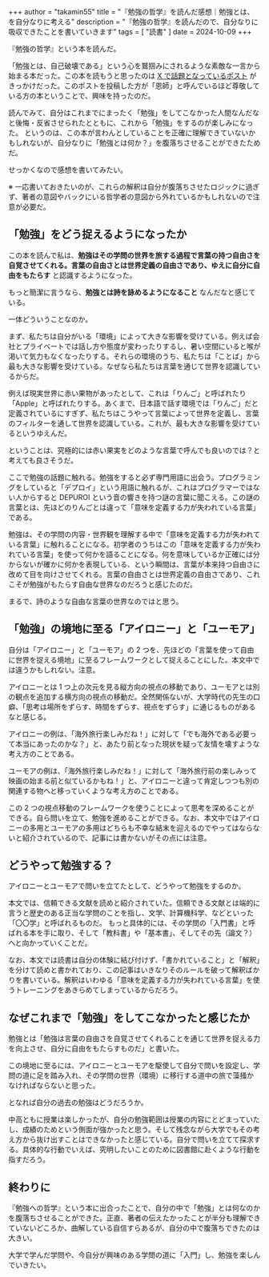 +++
author = "takamin55"
title = "『勉強の哲学』を読んだ感想｜勉強とは、を自分なりに考える"
description = "『勉強の哲学』を読んだので、自分なりに吸収できたことを書いていきます"
tags = [
  "読書"
]
date = 2024-10-09
+++

『勉強の哲学』という本を読んだ。

「勉強とは、自己破壊である」という心を鷲掴みにされるような素敵な一言から始まる本だった。この本を読もうと思ったのは [X で話題となっているポスト](https://x.com/xxanemicoxx/status/1842980834384679270) がきっかけだった。このポストを投稿した方が「恩師」と呼んでいるほど尊敬している方の本ということで、興味を持ったのだ。

読んでみて、自分はこれまでにまったく「勉強」をしてこなかった人間なんだなと後悔・反省させられたとともに、これから「勉強」をするのが楽しみになった。
というのは、この本が言わんとしていることを正確に理解できていないかもしれないが、自分なりに「勉強とは何か？」を腹落ちさせることができたためだ。

せっかくなので感想を書いてみたい。

※ 一応書いておきたいのが、これらの解釈は自分が腹落ちさせたロジックに過ぎず、著者の意図やバックにいる哲学者の意図から外れているかもしれないので注意が必要だ。

## 「勉強」をどう捉えるようになったか
この本を読んで私は、**勉強はその学問の世界を旅する過程で言葉の持つ自由さを自覚させてくれる。言葉の自由さとは世界定義の自由さであり、ゆえに自分に自由をもたらす** と認識するようになった。

もっと簡潔に言うなら、**勉強とは詩を詠めるようになること** なんだなと感じている。

一体どういうことなのか。

まず、私たちは自分がいる「環境」によって大きな影響を受けている。例えば会社とプライベートでは話し方や態度が変わったりするし、暑い空間にいると喉が渇いて気力もなくなったりする。それらの環境のうち、私たちは「ことば」から最も大きな影響を受けている。なぜなら私たちは言葉を通じて世界を認識しているからだ。

例えば現実世界に赤い果物があったとして、これは「りんご」と呼ばれたり「Apple」と呼ばれたりする。あくまで、日本語で話す環境では「りんご」だと定義されているにすぎず、私たちはこうやって言葉によって世界を定義し、言葉のフィルターを通して世界を認識している。これが、最も大きな影響を受けているというゆえんだ。

ということは、究極的には赤い果実をどのような言葉で呼んでも良いのでは？と考えても良さそうだ。

ここで勉強の話題に触れる。勉強をすると必ず専門用語に出会う。プログラミングをしていると「デプロイ」という用語に触れるが、これはプログラマーではない人からすると DEPUROI という音の響きを持つ謎の言葉に聞こえる。この謎の言葉とは、先ほどのりんごとは違って「意味を定義する力が失われている言葉」である。

勉強は、その学問の内容・世界観を理解する中で「意味を定義する力が失われている言葉」に触れることになる。初学者のうちはこの「意味を定義する力が失われている言葉」を使って何かを語ることになる。何を意味しているか正確には分からないが確かに何かを表現している、という瞬間は、言葉が本来持つ自由さに改めて目を向けさせてくれる。言葉の自由さとは世界定義の自由さであり、これこそが勉強がもたらす自由な世界なのだろうと感じたのだ。

まるで、詩のような自由な言葉の世界なのではと思う。

## 「勉強」の境地に至る「アイロニー」と「ユーモア」
自分は「アイロニー」と「ユーモア」の 2 つを、先ほどの「言葉を使って自由に世界を捉える境地」に至るフレームワークとして捉えることにした。本文中では違うかもしれない。注意。

アイロニーとは 1 つ上の次元を見る縦方向の視点の移動であり、ユーモアとは別の観点を追加する横方向の視点の移動だ。全然関係ないが、大学時代の先生の口癖、「思考は場所をずらす、時間をずらす、視点をずらす」に通じるものがあるなと感じる。

アイロニーの例は、「海外旅行楽しみだね！」に対して「でも海外である必要って本当にあったのかな？」と、あたり前となった現状を疑って友情を壊すような考え方のことである。

ユーモアの例は、「海外旅行楽しみだね！」に対して「海外旅行前の楽しみって映画の始まる前と似ているかもね！」と、アイロニーと違って肯定しつつも別の関連する物へと移っていくような考え方のことである。

この 2 つの視点移動のフレームワークを使うことによって思考を深めることができる。自ら問いを立て、勉強を進めることができる。なお、本文中ではアイロニーの多用とユーモアの多用はどちらも不幸な結末を迎えるのでやってはならないと紹介されているので、記事には書かないがその点には注意。

## どうやって勉強する？
アイロニーとユーモアで問いを立てたとして、どうやって勉強をするのか。

本文では、信頼できる文献を読めと紹介されていた。信頼できる文献とは端的に言うと歴史のある正当な学問のことを指し、文学、計算機科学、などといった「〇〇学」と呼ばれるものだ。
もっと具体的には、その学問の「入門書」と呼ばれる本を手に取り、そして「教科書」や「基本書」、そしてその先（論文？）へと向かっていくことだ。

なお、本文では読書は自分の体験に結び付けず、「書かれていること」と「解釈」を分けて読めと書かれており、この記事はいきなりそのルールを破って解釈ばかりを書いている。解釈はいわゆる「意味を定義する力が失われている言葉」を使うトレーニングをあきらめてしまっているからだろう。

## なぜこれまで「勉強」をしてこなかったと感じたか
勉強とは「勉強は言葉の自由さを自覚させてくれることを通じて世界を捉える力を向上させ、自分に自由をもたらすものだ」と書いた。

この境地に至るには、アイロニーとユーモアを駆使して自分で問いを設定し、学問の道に足を踏み入れ、その学問の世界（環境）に移行する道中の旅で藻掻かなければならないと思った。

となれば自分の過去の勉強はどうだろうか。

中高ともに授業は楽しかったが、自分の勉強範囲は授業の内容にとどまっていたし、成績のためという側面が強かったと思う。そして残念ながら大学でもその考え方から抜け出すことはできなかったと感じている。自分で問いを立てて探求する。具体的な行動でいえば、究明したいことのために図書館に赴くような行動を指すだろう。


## 終わりに
『勉強への哲学』という本に出合ったことで、自分の中で「勉強」とは何なのかを腹落ちさせることができた。正直、著者の伝えたかったことが半分も理解できていないどころか、曲解している自信すらあるが、自分の中で腹落ちできたのは大きい。

大学で学んだ学問や、今自分が興味のある学問の道に「入門」し、勉強を楽しんでいきたい。
